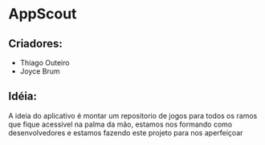 # AppScout

## Criadores:
- Thiago Outeiro
- Joyce Brum

## Idéia:

A ideia do aplicativo é montar um repositorio de jogos para todos os ramos que fique acessivel na palma da mão, estamos nos formando como desenvolvedores e estamos fazendo este projeto para nos aperfeiçoar 
